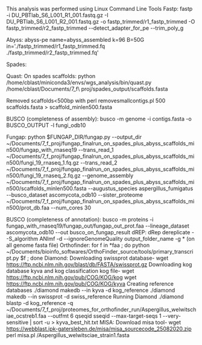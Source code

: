 This analysis was performed using Linux Command Line Tools
Fastp: 
fastp -i DU_PBTlab_S6_L001_R1_001.fastq.gz -I DU_PBTlab_S6_L001_R2_001.fastq.gz -o fastp_trimmed/r1_fastp_trimmed -O fastp_trimmed/r2_fastp_trimmed --detect_adapter_for_pe --trim_poly_g

Abyss:
abyss-pe name=abyss_assembled k=96 B=50G in='./fastp_trimmed/r1_fastp_trimmed.fq ./fastp_trimmed/r2_fastp_trimmed.fq'

Spades: 

Quast:
On spades scaffolds: python /home/cblast/miniconda3/envs/wgs_analysis/bin/quast.py /home/cblast/Documents/7_f\ proj/spades_output/scaffolds.fasta

Removed scaffolds<500bp with 
perl removesmallcontigs.pl 500 scaffolds.fasta > scaffold_minlen500.fasta


BUSCO (completeness of assembly): 
busco -m genome -i contigs.fasta -o BUSCO_OUTPUT -l fungi_odb10


Fungap:
python $FUNGAP_DIR/fungap.py --output_dir ~/Documents/7_f_proj/fungap_finalrun_on_spades_plus_abyss_scaffolds_min500/fungap_with_rnaseq19 --trans_read_1 ~/Documents/7_f_proj/fungap_finalrun_on_spades_plus_abyss_scaffolds_min500/fungi_19_rnaseq_1.fq.gz --trans_read_2 ~/Documents/7_f_proj/fungap_finalrun_on_spades_plus_abyss_scaffolds_min500/fungi_19_rnaseq_2.fq.gz --genome_assembly ~/Documents/7_f_proj/fungap_finalrun_on_spades_plus_abyss_scaffolds_min500/scaffolds_minlen500.fasta --augustus_species aspergillus_fumigatus --busco_dataset ascomycota_odb10 --sister_proteome ~/Documents/7_f_proj/fungap_finalrun_on_spades_plus_abyss_scaffolds_min500/prot_db.faa --num_cores 30


BUSCO (completeness of annotation):
busco -m proteins -i fungap_with_rnaseq19/fungap_out/fungap_out_prot.faa --lineage_dataset ascomycota_odb10 --out busco_on_fungap_result
dREP:
dRep dereplicate --S_algorithm ANImf -d --ignoreGenomeQuality output_folder_name -g * (on all genome fasta file)
Orthofinder:
for f in *faa ; do python ~/Documents/bioinfo_softwares/OrthoFinder_source/tools/primary_transcript.py $f ; done
Diamond: 
Downloading swissprot database- 
wget https://ftp.ncbi.nlm.nih.gov/blast/db/FASTA/swissprot.gz 
Downloading kog database kyva and kog classification kog file- 
wget https://ftp.ncbi.nlm.nih.gov/pub/COG/KOG/kog 
wget https://ftp.ncbi.nlm.nih.gov/pub/COG/KOG/kyva
Creating reference databases
./diamond makedb --in kyva -d kog_reference
./diamond makedb --in swissprot -d swiss_reference
Running Diamond
./diamond blastp -d kog_reference -q ~/Documents/7_f_proj/proteomes_for_orthofinder_run/Aspergillus_welwitschiae_ocstreb1.faa --outfmt 6 qseqid sseqid --max-target-seqs 1 --very-sensitive | sort -u > kyva_best_hit.txt
MISA: 
Download misa tool- 
wget https://webblast.ipk-gatersleben.de/misa/misa_sourcecode_25082020.zip
perl misa.pl /Aspergillus_welwitsciae_strain1.fasta

